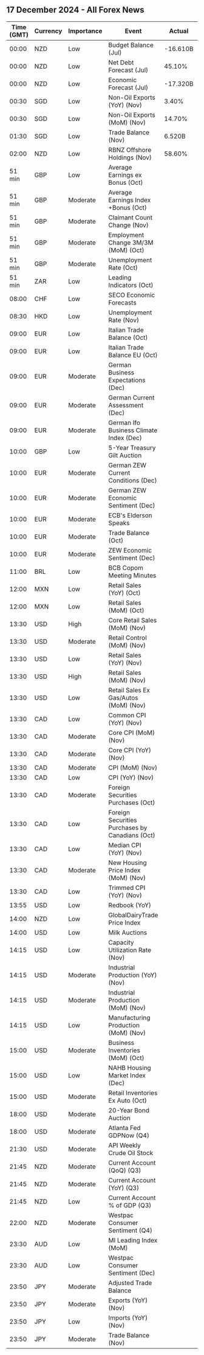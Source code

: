 ## 17 December 2024 - All Forex News

| Time (GMT) | Currency | Importance | Event | Actual | Forecast | Previous |
|------|----------|------------|-------|--------|----------|----------|
| 00:00 | NZD | Low | Budget Balance (Jul) | -16.610B |  | -25.600B |
| 00:00 | NZD | Low | Net Debt Forecast (Jul) | 45.10% |  | 43.10% |
| 00:00 | NZD | Low | Economic Forecast (Jul) | -17.320B |  | -11.074B |
| 00:30 | SGD | Low | Non-Oil Exports (YoY) (Nov) | 3.40% | -1.70% | -4.70% |
| 00:30 | SGD | Low | Non-Oil Exports (MoM) (Nov) | 14.70% |  | -7.50% |
| 01:30 | SGD | Low | Trade Balance (Nov) | 6.520B |  | 4.290B |
| 02:00 | NZD | Low | RBNZ Offshore Holdings (Nov) | 58.60% |  | 59.20% |
| 51 min | GBP | Low | Average Earnings ex Bonus (Oct) |  | 5.0% | 4.8% |
| 51 min | GBP | Moderate | Average Earnings Index +Bonus (Oct) |  | 4.6% | 4.3% |
| 51 min | GBP | Moderate | Claimant Count Change (Nov) |  | 28.2K | 26.7K |
| 51 min | GBP | Moderate | Employment Change 3M/3M (MoM) (Oct) |  | -12K | 219K |
| 51 min | GBP | Moderate | Unemployment Rate (Oct) |  | 4.3% | 4.3% |
| 51 min | ZAR | Low | Leading Indicators (Oct) |  |  | 113.90% |
| 08:00 | CHF | Low | SECO Economic Forecasts |  |  |  |
| 08:30 | HKD | Low | Unemployment Rate (Nov) |  |  | 3.1% |
| 09:00 | EUR | Low | Italian Trade Balance (Oct) |  | 3.220B | 2.580B |
| 09:00 | EUR | Low | Italian Trade Balance EU (Oct) |  |  | -1.18B |
| 09:00 | EUR | Moderate | German Business Expectations (Dec) |  | 87.5 | 87.2 |
| 09:00 | EUR | Moderate | German Current Assessment (Dec) |  | 84.0 | 84.3 |
| 09:00 | EUR | Moderate | German Ifo Business Climate Index (Dec) |  | 85.5 | 85.7 |
| 10:00 | GBP | Low | 5-Year Treasury Gilt Auction |  |  | 4.148% |
| 10:00 | EUR | Moderate | German ZEW Current Conditions (Dec) |  | -92.6 | -91.4 |
| 10:00 | EUR | Moderate | German ZEW Economic Sentiment (Dec) |  | 6.8 | 7.4 |
| 10:00 | EUR | Moderate | ECB's Elderson Speaks |  |  |  |
| 10:00 | EUR | Moderate | Trade Balance (Oct) |  | 11.7B | 12.5B |
| 10:00 | EUR | Moderate | ZEW Economic Sentiment (Dec) |  | 12.2 | 12.5 |
| 11:00 | BRL | Low | BCB Copom Meeting Minutes |  |  |  |
| 12:00 | MXN | Low | Retail Sales (YoY) (Oct) |  |  | -1.5% |
| 12:00 | MXN | Low | Retail Sales (MoM) (Oct) |  |  | 0.1% |
| 13:30 | USD | High | Core Retail Sales (MoM) (Nov) |  | 0.4% | 0.1% |
| 13:30 | USD | Moderate | Retail Control (MoM) (Nov) |  |  | -0.1% |
| 13:30 | USD | Low | Retail Sales (YoY) (Nov) |  |  | 2.85% |
| 13:30 | USD | High | Retail Sales (MoM) (Nov) |  | 0.6% | 0.4% |
| 13:30 | USD | Low | Retail Sales Ex Gas/Autos (MoM) (Nov) |  | 0.4% | 0.1% |
| 13:30 | CAD | Low | Common CPI (YoY) (Nov) |  | 2.1% | 2.2% |
| 13:30 | CAD | Moderate | Core CPI (MoM) (Nov) |  |  | 0.4% |
| 13:30 | CAD | Moderate | Core CPI (YoY) (Nov) |  |  | 1.7% |
| 13:30 | CAD | Moderate | CPI (MoM) (Nov) |  | 0.1% | 0.4% |
| 13:30 | CAD | Low | CPI (YoY) (Nov) |  | 2.0% | 2.0% |
| 13:30 | CAD | Moderate | Foreign Securities Purchases (Oct) |  | 24.50B | 29.30B |
| 13:30 | CAD | Low | Foreign Securities Purchases by Canadians (Oct) |  |  | 4.140B |
| 13:30 | CAD | Low | Median CPI (YoY) (Nov) |  | 2.4% | 2.5% |
| 13:30 | CAD | Moderate | New Housing Price Index (MoM) (Nov) |  | 0.1% | -0.4% |
| 13:30 | CAD | Low | Trimmed CPI (YoY) (Nov) |  | 2.6% | 2.6% |
| 13:55 | USD | Low | Redbook (YoY) |  |  | 4.2% |
| 14:00 | NZD | Low | GlobalDairyTrade Price Index |  |  | 1.2% |
| 14:00 | USD | Low | Milk Auctions |  |  | 4,193.0 |
| 14:15 | USD | Low | Capacity Utilization Rate (Nov) |  | 77.3% | 77.1% |
| 14:15 | USD | Moderate | Industrial Production (YoY) (Nov) |  | 0.10% | -0.29% |
| 14:15 | USD | Moderate | Industrial Production (MoM) (Nov) |  | 0.3% | -0.3% |
| 14:15 | USD | Low | Manufacturing Production (MoM) (Nov) |  | 0.5% | -0.5% |
| 15:00 | USD | Moderate | Business Inventories (MoM) (Oct) |  | 0.2% | 0.1% |
| 15:00 | USD | Low | NAHB Housing Market Index (Dec) |  | 47 | 46 |
| 15:00 | USD | Moderate | Retail Inventories Ex Auto (Oct) |  | 0.1% | 0.1% |
| 18:00 | USD | Moderate | 20-Year Bond Auction |  |  | 4.680% |
| 18:00 | USD | Moderate | Atlanta Fed GDPNow (Q4) |  | 3.3% | 3.3% |
| 21:30 | USD | Moderate | API Weekly Crude Oil Stock |  |  | 0.499M |
| 21:45 | NZD | Moderate | Current Account (QoQ) (Q3) |  | -10.45B | -4.83B |
| 21:45 | NZD | Moderate | Current Account (YoY) (Q3) |  |  | -27.76B |
| 21:45 | NZD | Low | Current Account % of GDP (Q3) |  |  | -6.70% |
| 22:00 | NZD | Moderate | Westpac Consumer Sentiment (Q4) |  |  | 90.8 |
| 23:30 | AUD | Low | MI Leading Index (MoM) |  |  | 0.2% |
| 23:30 | AUD | Low | Westpac Consumer Sentiment (Dec) |  |  | 5.3% |
| 23:50 | JPY | Moderate | Adjusted Trade Balance |  | -0.45T | -0.36T |
| 23:50 | JPY | Moderate | Exports (YoY) (Nov) |  | 2.8% | 3.1% |
| 23:50 | JPY | Low | Imports (YoY) (Nov) |  | 1.0% | 0.4% |
| 23:50 | JPY | Moderate | Trade Balance (Nov) |  | -688.9B | -462.1B |

